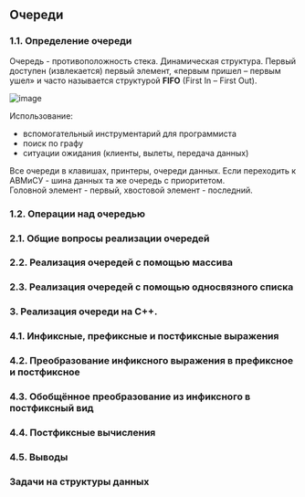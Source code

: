 ## Очереди
### 1.1. Определение очереди
Очередь - противоположность стека. Динамическая структура. Первый доступен (извлекается) первый элемент, «первым пришел – первым ушел» и часто называется структурой **FIFO** (First In – First Out).

![image](https://github.com/mireashik/aood_3sem/assets/49165758/3c35193f-e485-47a8-9ae6-51ba34f2fa14)

Использование:
- вспомогательный инструментарий для программиста
- поиск по графу
- ситуации ожидания (клиенты, вылеты, передача данных)

Все очереди в клавишах, принтеры, очереди данных. Если переходить к АВМиСУ - шина данных та же очередь с приоритетом.
<br>
Головной элемент - первый, хвостовой элемент - последний.

### 1.2. Операции над очередью

### 2.1. Общие вопросы реализации очередей

### 2.2. Реализация очередей с помощью массива

### 2.3. Реализация очередей с помощью односвязного списка

### 3. Реализация очереди на С++.

### 4.1. Инфиксные, префиксные и постфиксные выражения

### 4.2. Преобразование инфиксного выражения в префиксное и постфиксное

### 4.3. Обобщённое преобразование из инфиксного в постфиксный вид

### 4.4. Постфиксные вычисления

### 4.5. Выводы

### Задачи на структуры данных
